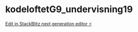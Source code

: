 # kodeloftetG9_undervisning19

[Edit in StackBlitz next generation editor ⚡️](https://stackblitz.com/~/github.com/JulieKodehode/kodeloftetG9_undervisning19)